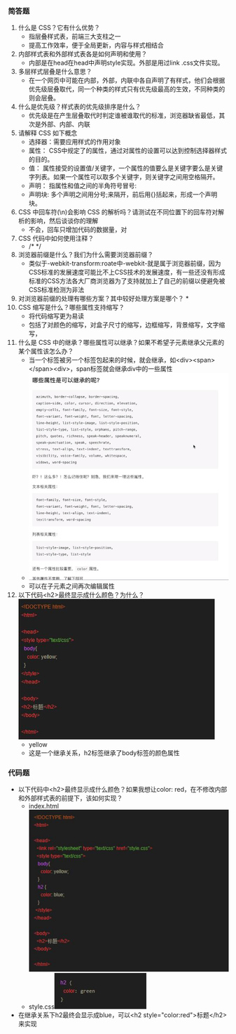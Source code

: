 ### 简答题
1. 什么是 CSS？它有什么优势？
    * 指层叠样式表，前端三大支柱之一
    * 提高工作效率，便于全局更新，内容与样式相结合
1. 内部样式表和外部样式表各是如何声明和使用？
    * 内部是在head在head中声明style实现。外部是用过link .css文件实现。
1. 多层样式层叠是什么意思？
    * 在一个网页中可能在内部，外部，内联中各自声明了有样式，他们会根据优先级层叠取代，同一个种类的样式只有优先级最高的生效，不同种类的则会层叠。
1. 什么是优先级？样式表的优先级排序是什么？
    * 优先级是在产生层叠取代时判定谁被谁取代的标准，浏览器缺省最低，其次是外部、内部、内联
1. 请解释 CSS 如下概念
    * 选择器：需要应用样式的作用对象
    * 属性： CSS中规定了的属性，通过对属性的设置可以达到控制选择器样式的目的。
    * 值： 属性接受的设置值/关键字，一个属性的值要么是关键字要么是关键字列表。如果一个属性可以取多个关键字，则关键字之间用空格隔开。
    * 声明： 指属性和值之间的半角符号冒号:
    * 声明块: 多个声明之间用分号;来隔开，前后用{}括起来，形成一个声明块。
1. CSS 中回车符(\n)会影响 CSS 的解析吗？请测试在不同位置下的回车符对解析的影响，然后谈谈你的理解
    * 不会，回车只增加代码的数据量，对
1. CSS 代码中如何使用注释？
    * /*   */
1. 浏览器前缀是什么？我们为什么需要浏览器前缀？
    * 类似于-webkit-transform:roate中-webkit-就是属于浏览器前缀，因为CSS标准的发展速度可能比不上CSS技术的发展速度，有一些还没有形成标准的CSS方法各大厂商浏览器为了支持就加上了自己的前缀以便避免被CSS标准检测为非法
1. 对浏览器前缀的处理有哪些方案？其中较好处理方案是哪个？
    * 
1. CSS 缩写是什么？哪些属性支持缩写？
    * 将代码缩写更为易读
    * 包括了对颜色的缩写，对盒子尺寸的缩写，边框缩写，背景缩写，文字缩写，
1. 什么是 CSS 中的继承？哪些属性可以继承？如果不希望子元素继承父元素的某个属性该怎么办？
    * 当一个标签被另一个标签包起来的时候，就会继承，如&lt;div>&lt;span>&lt;/span>&lt;div>，span标签就会继承div中的一些属性
    * ![继承img](./picture/inherit.jpg)
    * 可以在子元素之间再次编辑属性
1. 以下代码&lt;h2>最终显示成什么颜色？为什么？
![图片1](./picture/h11_12.jpg)
    * yellow
    * 这是一个继承关系，h2标签继承了body标签的颜色属性

### 代码题
* 以下代码中&lt;h2>最终显示成什么颜色？如果我想让color: red，在不修改内部和外部样式表的前提下，该如何实现？
    * index.html![图片2](./picture/h11_13a.jpg)
    * style.css![图片3](./picture/h11_13b.jpg)
* 在继承关系下h2最终会显示成blue，可以&lt;h2 style="color:red">标题&lt;/h2>来实现